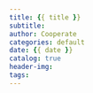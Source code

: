 ```yaml
---
title: {{ title }}
subtitle:
author: Cooperate
categories: default
date: {{ date }}
catalog: true
header-img:
tags:
---
```

